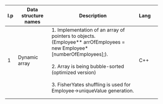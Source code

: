 | l.p | Data structure names | Description                                                                                                                                                                                                                                                 | Lang |   |
|-----|----------------------|-------------------------------------------------------------------------------------------------------------------------------------------------------------------------------------------------------------------------------------------------------------|------|---|
| 1   | Dynamic array        | 1. Implementation of an array of pointers to objects.<br>(Employee** arrOfEmployees = new Employee* [numberOfEmployees];).<br><br>2. Array is being bubble-sorted (optimized version)<br><br>3. FisherYates shuffling is used for Employee->uniqueValue generation. | C++  |   |
|     |                      |                                                                                                                                                                                                                                                             |      |   |
|     |                      |                                                                                                                                                                                                                                                             |      |   |
